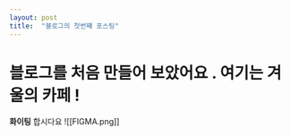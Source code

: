```yaml
---
layout: post
title:  "블로그의 첫번쨰 포스팅"
---
```

# 블로그를 처음 만들어 보았어요 . 여기는 겨울의 카페 !

**화이팅** 합시다요
![[FIGMA.png]]